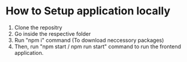 # How to Setup application locally 
1. Clone the repositry
2. Go inside the respective folder 
3. Run "npm i" command (To download neccessory packages)
4. Then, run "npm start / npm run start" command to run the frontend application.
